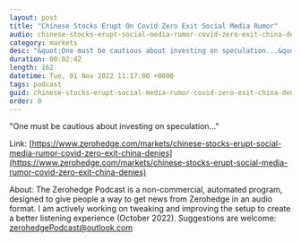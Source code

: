 ```yaml
---
layout: post
title: "Chinese Stocks Erupt On Covid Zero Exit Social Media Rumor"
audio: chinese-stocks-erupt-social-media-rumor-covid-zero-exit-china-denies-0
category: markets
desc: "&quot;One must be cautious about investing on speculation...&quot; "
duration: 00:02:42
length: 162
datetime: Tue, 01 Nov 2022 11:17:00 +0000
tags: podcast
guid: chinese-stocks-erupt-social-media-rumor-covid-zero-exit-china-denies-0
order: 0
---
```

&quot;One must be cautious about investing on speculation...&quot; 

Link: [https://www.zerohedge.com/markets/chinese-stocks-erupt-social-media-rumor-covid-zero-exit-china-denies](https://www.zerohedge.com/markets/chinese-stocks-erupt-social-media-rumor-covid-zero-exit-china-denies)

About: The Zerohedge Podcast is a non-commercial, automated program, designed to give people a way to get news from Zerohedge in an audio format.  I am actively working on tweaking and improving the setup to create a better listening experience (October 2022).  Suggestions are welcome: [zerohedgePodcast@outlook.com](mailto:zerohedgePodcast@outlook.com)